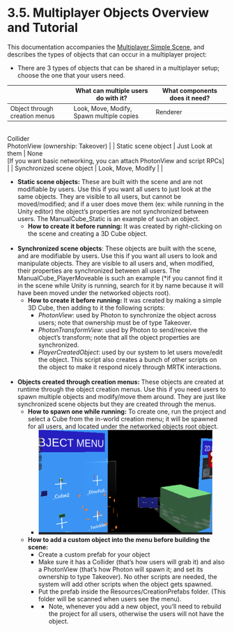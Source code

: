 # 3.5. Multiplayer Objects Overview and Tutorial

This documentation accompanies the [Multiplayer Simple Scene](./2.1_Sample_Scenes.md), and describes the types of objects that can occur in a multiplayer project:

* There are 3 types of objects that can be shared in a multiplayer setup; choose the one that your users need.



|                               | What can multiple users do with it?       | What components does it need?                                                       |
| ----------------------------- | ----------------------------------------- | ----------------------------------------------------------------------------------- |
| Object through creation menus | Look, Move, Modify, Spawn multiple copies | Renderer
<br/>Collider
<br/>PhotonView (ownership: Takeover)                        |
| Static scene object           | Just Look at them                         | None
<br/>[If you want basic networking, you can attach PhotonView and script RPCs] |
| Synchronized scene object     | Look, Move, Modify                        |                                                                                     |

* **Static scene objects:** These are built with the scene and are not modifiable by users. Use this if you want all users to just look at the same objects. They are visible to all users, but cannot be moved/modified; and if a user does move them (ex: while running in the Unity editor) the object’s properties are not synchronized between users. The ManualCube_Static is an example of such an object.
  * **How to create it before running:** It was created by right-clicking on the scene and creating a 3D Cube object.
    </br></br>
* **Synchronized scene objects**: These objects are built with the scene, and are modifiable by users. Use this if you want all users to look and manipulate objects. They are visible to all users and, when modified, their properties are synchronized between all users. The ManualCube_PlayerMoveable is such an example (*if you cannot find it in the scene while Unity is running, search for it by name because it will have been moved under the networked objects root). 
  * **How to create it before running:** It was created by making a simple 3D Cube, then adding to it the following scripts:
    * _PhotonView_: used by Photon to synchronize the object across users; note that ownership must be of type Takeover.
    * _PhotonTransformView_: used by Photon to send/receive the object’s transform; note that all the object properties are synchronized.
    * _PlayerCreatedObject_: used by our system to let users move/edit the object. This script also creates a bunch of other scripts on the object to make it respond nicely through MRTK interactions.
      </br></br>
* **Objects created through creation menus:** These objects are created at runtime through the object creation menus. Use this if you need users to spawn multiple objects and modify/move them around. They are just like synchronized scene objects but they are created through the menus. 
  * **How to spawn one while running:** To create one, run the project and select a Cube from the in-world creation menu; it will be spawned for all users, and located under the networked objects root object.
    * <picture><img src="./Images/object_menuu.png" width= "400" height="240"></picture>
  * **How to add a custom object into the menu before building the scene:**
    * Create a custom prefab for your object
    * Make sure it has a Collider (that’s how users will grab it) and also a PhotonView (that’s how Photon will spawn it; and set its ownership to type Takeover). No other scripts are needed, the system will add other scripts when the object gets spawned.
    * Put the prefab inside the Resources/CreationPrefabs folder. (This folder will be scanned when users see the menu).
    * * Note, whenever you add a new object, you’ll need to rebuild the project for all users, otherwise the users will not have the object.  

